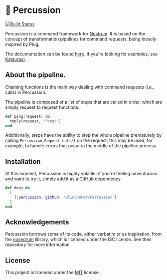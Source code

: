 # 🥁 Percussion

[![Build Status](https://travis-ci.org/BlindJoker/Percussion.svg?branch=master)](https://travis-ci.org/BlindJoker/Percussion)

Percussion is a command framework for [Nostrum]. It is based on the concept of
transformation pipelines for command requests, being loosely inspired by Plug.

  [Nostrum]: https://github.com/Kraigie/nostrum

The documentation can be found [here]. If you're looking for examples, see [Katsuragi].

  [here]: https://blindjoker.github.io/Percussion
  [Katsuragi]: https://github.com/BlindJoker/Katsuragi

## About the pipeline.

Chaining functions is the main way dealing with command requests (i.e., calls) in
Percussion.

The pipeline is composed of a list of steps that are called in order, which are simply
request to request functions:

```elixir
def ping(request) do
  reply(request, "Pong!")
end
```

Additionally, steps have the ability to stop the whole pipeline prematurely by calling
`Percussion.Request.halt/1` on the request; this may be used, for example, to handle
errors that occur in the middle of the pipeline process.

## Installation

At this moment, Percussion is highly volatile; if you're feeling adventurous and want to
try it, simply add it as a GitHub dependency.

```elixir
def deps do
  [
    {:percussion, github: "BlindJoker/Percussion"}
  ]
end
```

## Acknowledgements

Percussion borrows some of its code, either verbatim or as inspiration, from the
[nosedrum] library, which is licensed under the ISC license. See their repository for
more information.

  [nosedrum]: https://github.com/jchristgit/nosedrum

## License

This project is licensed under the [MIT] license.

  [MIT]: https://opensource.org/licenses/MIT
